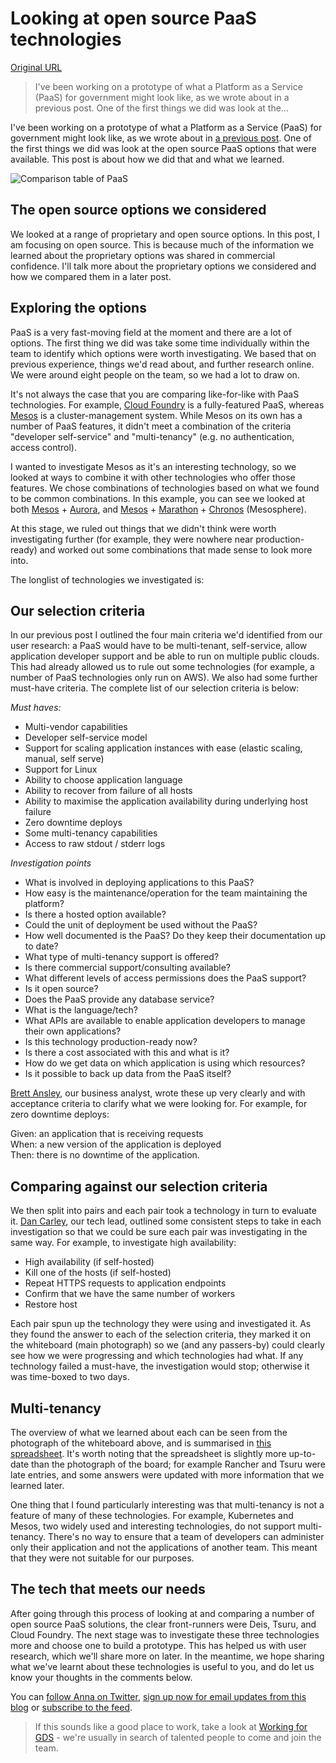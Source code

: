 # Looking at open source PaaS technologies

[Original URL](https://gdstechnology.blog.gov.uk/2015/10/27/looking-at-open-source-paas-technologies/)

> I've been working on a prototype of what a Platform as a Service (PaaS) for government might look like, as we wrote about in a previous post. One of the first things we did was look at the...

I've been working on a prototype of what a Platform as a Service (PaaS) for government might look like, as we wrote about in [a previous post](https://gds.blog.gov.uk/2015/09/08/building-a-platform-to-host-digital-services/). One of the first things we did was look at the open source PaaS options that were available. This post is about how we did that and what we learned.

![Comparison table of PaaS](https://gdstechnology.blog.gov.uk/wp-content/uploads/sites/31/2015/10/comparison_of_PAASes-1024x614.jpg)

## The open source options we considered

We looked at a range of proprietary and open source options. In this post, I am focusing on open source. This is because much of the information we learned about the proprietary options was shared in commercial confidence. I'll talk more about the proprietary options we considered and how we compared them in a later post.

## Exploring the options

PaaS is a very fast-moving field at the moment and there are a lot of options. The first thing we did was take some time individually within the team to identify which options were worth investigating. We based that on previous experience, things we'd read about, and further research online. We were around eight people on the team, so we had a lot to draw on.

It's not always the case that you are comparing like-for-like with PaaS technologies. For example, [Cloud Foundry](https://www.cloudfoundry.org/) is a fully-featured PaaS, whereas [Mesos](http://mesos.apache.org/) is a cluster-management system. While Mesos on its own has a number of PaaS features, it didn't meet a combination of the criteria "developer self-service" and "multi-tenancy" (e.g. no authentication, access control).

I wanted to investigate Mesos as it's an interesting technology, so we looked at ways to combine it with other technologies who offer those features. We chose combinations of technologies based on what we found to be common combinations. In this example, you can see we looked at both [Mesos](http://mesos.apache.org/) + [Aurora](http://aurora.apache.org/), and [Mesos](http://mesos.apache.org/) + [Marathon](https://mesosphere.github.io/marathon/) + [Chronos](https://mesos.github.io/chronos/) (Mesosphere).

At this stage, we ruled out things that we didn't think were worth investigating further (for example, they were nowhere near production-ready) and worked out some combinations that made sense to look more into.

The longlist of technologies we investigated is:

## Our selection criteria

In our previous post I outlined the four main criteria we'd identified from our user research: a PaaS would have to be multi-tenant, self-service, allow application developer support and be able to run on multiple public clouds. This had already allowed us to rule out some technologies (for example, a number of PaaS technologies only run on AWS). We also had some further must-have criteria. The complete list of our selection criteria is below:

_Must haves:_

- Multi-vendor capabilities
- Developer self-service model
- Support for scaling application instances with ease (elastic scaling, manual, self serve)
- Support for Linux
- Ability to choose application language
- Ability to recover from failure of all hosts
- Ability to maximise the application availability during underlying host failure
- Zero downtime deploys
- Some multi-tenancy capabilities
- Access to raw stdout / stderr logs

_Investigation points_

- What is involved in deploying applications to this PaaS?
- How easy is the maintenance/operation for the team maintaining the platform?
- Is there a hosted option available?
- Could the unit of deployment be used without the PaaS?
- How well documented is the PaaS? Do they keep their documentation up to date?
- What type of multi-tenancy support is offered?
- Is there commercial support/consulting available?
- What different levels of access permissions does the PaaS support?
- Is it open source?
- Does the PaaS provide any database service?
- What is the language/tech?
- What APIs are available to enable application developers to manage their own applications?
- Is this technology production-ready now?
- Is there a cost associated with this and what is it?
- How do we get data on which application is using which resources?
- Is it possible to back up data from the PaaS itself?

[Brett Ansley](https://twitter.com/pbansley), our business analyst, wrote these up very clearly and with acceptance criteria to clarify what we were looking for. For example, for zero downtime deploys:

Given: an application that is receiving requests<br>
When: a new version of the application is deployed<br>
Then: there is no downtime of the application.

## Comparing against our selection criteria

We then split into pairs and each pair took a technology in turn to evaluate it. [Dan Carley](https://twitter.com/dancarley), our tech lead, outlined some consistent steps to take in each investigation so that we could be sure each pair was investigating in the same way. For example, to investigate high availability:

- High availability (if self-hosted)
- Kill one of the hosts (if self-hosted)
- Repeat HTTPS requests to application endpoints
- Confirm that we have the same number of workers
- Restore host

Each pair spun up the technology they were using and investigated it. As they found the answer to each of the selection criteria, they marked it on the whiteboard (main photograph) so we (and any passers-by) could clearly see how we were progressing and which technologies had what. If any technology failed a must-have, the investigation would stop; otherwise it was time-boxed to two days.

## Multi-tenancy

The overview of what we learned about each can be seen from the photograph of the whiteboard above, and is summarised in [this spreadsheet](https://gdstechnology.blog.gov.uk/wp-content/uploads/sites/31/2015/10/Consolidated-evalution-of-PaaS-Technologies-Sheet1.csv). It's worth noting that the spreadsheet is slightly more up-to-date than the photograph of the board; for example Rancher and Tsuru were late entries, and some answers were updated with more information that we learned later.

One thing that I found particularly interesting was that multi-tenancy is not a feature of many of these technologies. For example, Kubernetes and Mesos, two widely used and interesting technologies, do not support multi-tenancy. There's no way to ensure that a team of developers can administer only their application and not the applications of another team. This meant that they were not suitable for our purposes.

## The tech that meets our needs

After going through this process of looking at and comparing a number of open source PaaS solutions, the clear front-runners were Deis, Tsuru, and Cloud Foundry. The next stage was to investigate these three technologies more and choose one to build a prototype. This has helped us with user research, which we'll share more on later. In the meantime, we hope sharing what we've learnt about these technologies is useful to you, and do let us know your thoughts in the comments below.

You can [follow Anna on Twitter](https://twitter.com/annashipman), [sign up now for email updates from this blog](https://public.govdelivery.com/accounts/UKGOVUK/subscriber/new?topic_id=UKGOVUK_7538) or [subscribe to the feed](https://gdstechnology.blog.gov.uk/feed/atom/).

> If this sounds like a good place to work, take a look at [Working for GDS](https://gds.blog.gov.uk/working-for-gds/) - we're usually in search of talented people to come and join the team.
